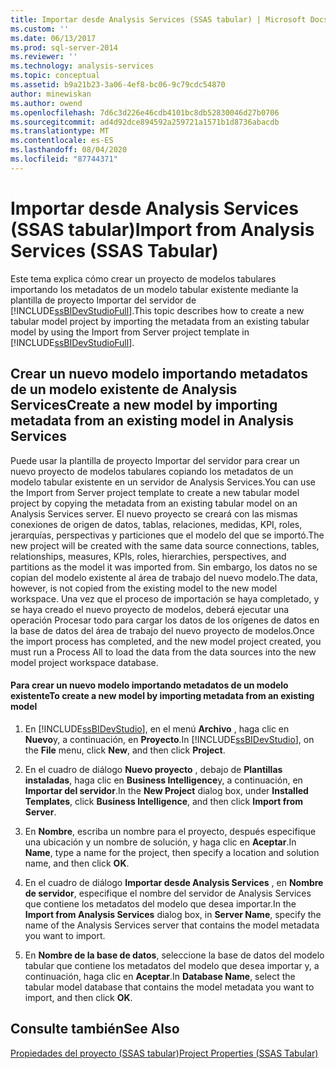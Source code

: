 ```yaml
---
title: Importar desde Analysis Services (SSAS tabular) | Microsoft Docs
ms.custom: ''
ms.date: 06/13/2017
ms.prod: sql-server-2014
ms.reviewer: ''
ms.technology: analysis-services
ms.topic: conceptual
ms.assetid: b9a21b23-3a06-4ef8-bc06-9c79cdc54870
author: minewiskan
ms.author: owend
ms.openlocfilehash: 7d6c3d226e46cdb4101bc8db52830046d27b0706
ms.sourcegitcommit: ad4d92dce894592a259721a1571b1d8736abacdb
ms.translationtype: MT
ms.contentlocale: es-ES
ms.lasthandoff: 08/04/2020
ms.locfileid: "87744371"
---
```

# <a name="import-from-analysis-services-ssas-tabular"></a><span data-ttu-id="e10b2-102">Importar desde Analysis Services (SSAS tabular)</span><span class="sxs-lookup"><span data-stu-id="e10b2-102">Import from Analysis Services (SSAS Tabular)</span></span>
  <span data-ttu-id="e10b2-103">Este tema explica cómo crear un proyecto de modelos tabulares importando los metadatos de un modelo tabular existente mediante la plantilla de proyecto Importar del servidor de [!INCLUDE[ssBIDevStudioFull](../../includes/ssbidevstudiofull-md.md)].</span><span class="sxs-lookup"><span data-stu-id="e10b2-103">This topic describes how to create a new tabular model project by importing the metadata from an existing tabular model by using the Import from Server project template in [!INCLUDE[ssBIDevStudioFull](../../includes/ssbidevstudiofull-md.md)].</span></span>  
  
## <a name="create-a-new-model-by-importing-metadata-from-an-existing-model-in-analysis-services"></a><span data-ttu-id="e10b2-104">Crear un nuevo modelo importando metadatos de un modelo existente de Analysis Services</span><span class="sxs-lookup"><span data-stu-id="e10b2-104">Create a new model by importing metadata from an existing model in Analysis Services</span></span>  
 <span data-ttu-id="e10b2-105">Puede usar la plantilla de proyecto Importar del servidor para crear un nuevo proyecto de modelos tabulares copiando los metadatos de un modelo tabular existente en un servidor de Analysis Services.</span><span class="sxs-lookup"><span data-stu-id="e10b2-105">You can use the Import from Server project template to create a new tabular model project by copying the metadata from an existing tabular model on an Analysis Services server.</span></span> <span data-ttu-id="e10b2-106">El nuevo proyecto se creará con las mismas conexiones de origen de datos, tablas, relaciones, medidas, KPI, roles, jerarquías, perspectivas y particiones que el modelo del que se importó.</span><span class="sxs-lookup"><span data-stu-id="e10b2-106">The new project will be created with the same data source connections, tables, relationships, measures, KPIs, roles, hierarchies, perspectives, and partitions as the model it was imported from.</span></span> <span data-ttu-id="e10b2-107">Sin embargo, los datos no se copian del modelo existente al área de trabajo del nuevo modelo.</span><span class="sxs-lookup"><span data-stu-id="e10b2-107">The data, however, is not copied from the existing model to the new model workspace.</span></span> <span data-ttu-id="e10b2-108">Una vez que el proceso de importación se haya completado, y se haya creado el nuevo proyecto de modelos, deberá ejecutar una operación Procesar todo para cargar los datos de los orígenes de datos en la base de datos del área de trabajo del nuevo proyecto de modelos.</span><span class="sxs-lookup"><span data-stu-id="e10b2-108">Once the import process has completed, and the new model project created, you must run a Process All to load the data from the data sources into the new model project workspace database.</span></span>  
  
#### <a name="to-create-a-new-model-by-importing-metadata-from-an-existing-model"></a><span data-ttu-id="e10b2-109">Para crear un nuevo modelo importando metadatos de un modelo existente</span><span class="sxs-lookup"><span data-stu-id="e10b2-109">To create a new model by importing metadata from an existing model</span></span>  
  
1.  <span data-ttu-id="e10b2-110">En [!INCLUDE[ssBIDevStudio](../../includes/ssbidevstudio-md.md)], en el menú **Archivo** , haga clic en **Nuevo**y, a continuación, en **Proyecto**.</span><span class="sxs-lookup"><span data-stu-id="e10b2-110">In [!INCLUDE[ssBIDevStudio](../../includes/ssbidevstudio-md.md)], on the **File** menu, click **New**, and then click **Project**.</span></span>  
  
2.  <span data-ttu-id="e10b2-111">En el cuadro de diálogo **Nuevo proyecto** , debajo de **Plantillas instaladas**, haga clic en **Business Intelligence**y, a continuación, en **Importar del servidor**.</span><span class="sxs-lookup"><span data-stu-id="e10b2-111">In the **New Project** dialog box, under **Installed Templates**, click **Business Intelligence**, and then click **Import from Server**.</span></span>  
  
3.  <span data-ttu-id="e10b2-112">En **Nombre**, escriba un nombre para el proyecto, después especifique una ubicación y un nombre de solución, y haga clic en **Aceptar**.</span><span class="sxs-lookup"><span data-stu-id="e10b2-112">In **Name**, type a name for the project, then specify a location and solution name, and then click **OK**.</span></span>  
  
4.  <span data-ttu-id="e10b2-113">En el cuadro de diálogo **Importar desde Analysis Services** , en **Nombre de servidor**, especifique el nombre del servidor de Analysis Services que contiene los metadatos del modelo que desea importar.</span><span class="sxs-lookup"><span data-stu-id="e10b2-113">In the **Import from Analysis Services** dialog box, in **Server Name**, specify the name of the Analysis Services server that contains the model metadata you want to import.</span></span>  
  
5.  <span data-ttu-id="e10b2-114">En **Nombre de la base de datos**, seleccione la base de datos del modelo tabular que contiene los metadatos del modelo que desea importar y, a continuación, haga clic en **Aceptar**.</span><span class="sxs-lookup"><span data-stu-id="e10b2-114">In **Database Name**, select the tabular model database that contains the model metadata you want to import, and then click **OK**.</span></span>  
  
## <a name="see-also"></a><span data-ttu-id="e10b2-115">Consulte también</span><span class="sxs-lookup"><span data-stu-id="e10b2-115">See Also</span></span>  
 [<span data-ttu-id="e10b2-116">Propiedades del proyecto &#40;SSAS tabular&#41;</span><span class="sxs-lookup"><span data-stu-id="e10b2-116">Project Properties &#40;SSAS Tabular&#41;</span></span>](properties-ssas-tabular.md)  
  
  
